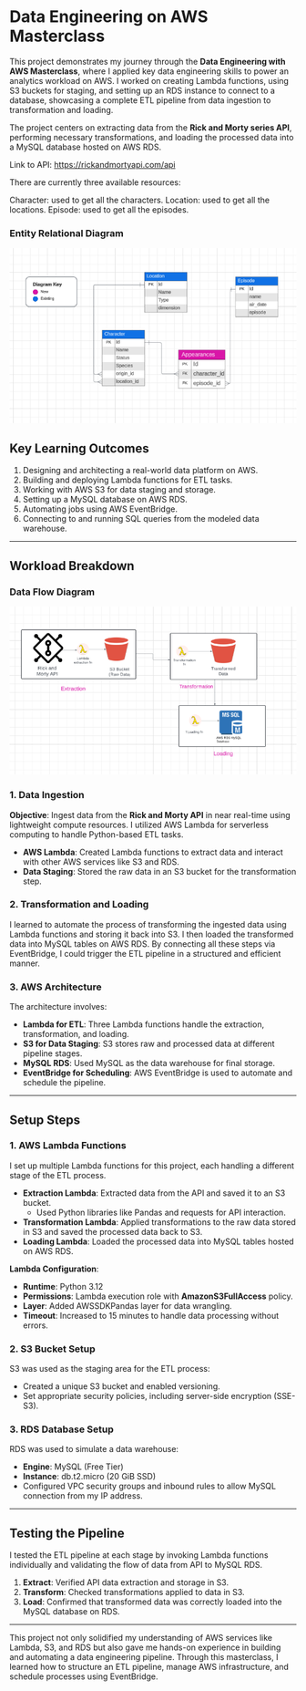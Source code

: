 # Data Engineering on AWS Masterclass

This project demonstrates my journey through the **Data Engineering with AWS Masterclass**, where I applied key data engineering skills to power an analytics workload on AWS. I worked on creating Lambda functions, using S3 buckets for staging, and setting up an RDS instance to connect to a database, showcasing a complete ETL pipeline from data ingestion to transformation and loading.

The project centers on extracting data from the **Rick and Morty series API**, performing necessary transformations, and loading the processed data into a MySQL database hosted on AWS RDS.

Link to API: https://rickandmortyapi.com/api

There are currently three available resources:

Character: used to get all the characters.
Location: used to get all the locations.
Episode: used to get all the episodes.

### Entity Relational Diagram

![alt text](image-1.png)

## Key Learning Outcomes

1. Designing and architecting a real-world data platform on AWS.
2. Building and deploying Lambda functions for ETL tasks.
3. Working with AWS S3 for data staging and storage.
4. Setting up a MySQL database on AWS RDS.
5. Automating jobs using AWS EventBridge.
6. Connecting to and running SQL queries from the modeled data warehouse.

---

## Workload Breakdown

### Data Flow Diagram

![alt text](image.png)

### 1. Data Ingestion

**Objective**: Ingest data from the **Rick and Morty API** in near real-time using lightweight compute resources. I utilized AWS Lambda for serverless computing to handle Python-based ETL tasks.

- **AWS Lambda**: Created Lambda functions to extract data and interact with other AWS services like S3 and RDS.
- **Data Staging**: Stored the raw data in an S3 bucket for the transformation step.

### 2. Transformation and Loading

I learned to automate the process of transforming the ingested data using Lambda functions and storing it back into S3. I then loaded the transformed data into MySQL tables on AWS RDS. By connecting all these steps via EventBridge, I could trigger the ETL pipeline in a structured and efficient manner.

### 3. AWS Architecture

The architecture involves:
- **Lambda for ETL**: Three Lambda functions handle the extraction, transformation, and loading.
- **S3 for Data Staging**: S3 stores raw and processed data at different pipeline stages.
- **MySQL RDS**: Used MySQL as the data warehouse for final storage.
- **EventBridge for Scheduling**: AWS EventBridge is used to automate and schedule the pipeline.

---

## Setup Steps

### 1. AWS Lambda Functions

I set up multiple Lambda functions for this project, each handling a different stage of the ETL process.

- **Extraction Lambda**: Extracted data from the API and saved it to an S3 bucket.
  - Used Python libraries like Pandas and requests for API interaction.
- **Transformation Lambda**: Applied transformations to the raw data stored in S3 and saved the processed data back to S3.
- **Loading Lambda**: Loaded the processed data into MySQL tables hosted on AWS RDS.

**Lambda Configuration**:
- **Runtime**: Python 3.12
- **Permissions**: Lambda execution role with **AmazonS3FullAccess** policy.
- **Layer**: Added AWSSDKPandas layer for data wrangling.
- **Timeout**: Increased to 15 minutes to handle data processing without errors.

### 2. S3 Bucket Setup

S3 was used as the staging area for the ETL process:
- Created a unique S3 bucket and enabled versioning.
- Set appropriate security policies, including server-side encryption (SSE-S3).

### 3. RDS Database Setup

RDS was used to simulate a data warehouse:
- **Engine**: MySQL (Free Tier)
- **Instance**: db.t2.micro (20 GiB SSD)
- Configured VPC security groups and inbound rules to allow MySQL connection from my IP address.

---

## Testing the Pipeline

I tested the ETL pipeline at each stage by invoking Lambda functions individually and validating the flow of data from API to MySQL RDS.

1. **Extract**: Verified API data extraction and storage in S3.
2. **Transform**: Checked transformations applied to data in S3.
3. **Load**: Confirmed that transformed data was correctly loaded into the MySQL database on RDS.

---

This project not only solidified my understanding of AWS services like Lambda, S3, and RDS but also gave me hands-on experience in building and automating a data engineering pipeline. Through this masterclass, I learned how to structure an ETL pipeline, manage AWS infrastructure, and schedule processes using EventBridge.
